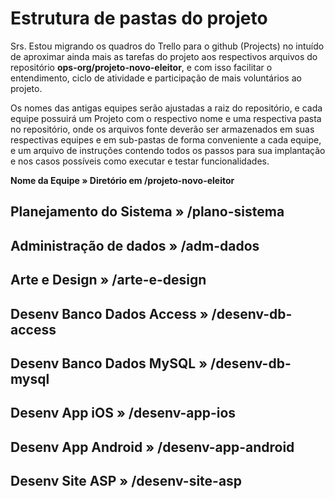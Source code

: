 # Estrutura de pastas do projeto

Srs. 
Estou migrando os quadros do Trello para o github (Projects) no intuído de aproximar ainda mais as tarefas do projeto aos respectivos arquivos do repositório **ops-org/projeto-novo-eleitor**, e com isso facilitar o entendimento, ciclo de atividade e participação de mais voluntários ao projeto.

Os nomes das antigas equipes serão ajustadas a raiz do repositório, e cada equipe possuirá um Projeto com o respectivo nome e uma respectiva pasta no repositório, onde os arquivos fonte deverão ser armazenados em suas respectivas equipes e em sub-pastas de forma conveniente a cada equipe, e um arquivo de instruções contendo todos os passos para sua implantação e nos casos possíveis como executar e testar funcionalidades.

**Nome da Equipe  »  Diretório em /projeto-novo-eleitor**

## Planejamento do Sistema » /plano-sistema
## Administração de dados » /adm-dados
## Arte e Design » /arte-e-design
## Desenv Banco Dados Access » /desenv-db-access
## Desenv Banco Dados MySQL » /desenv-db-mysql
## Desenv App iOS » /desenv-app-ios
## Desenv App Android » /desenv-app-android
## Desenv Site ASP » /desenv-site-asp
